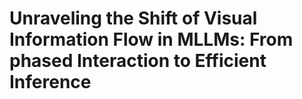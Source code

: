 # Unraveling the Shift of Visual Information Flow in MLLMs: From phased Interaction to Efficient Inference

